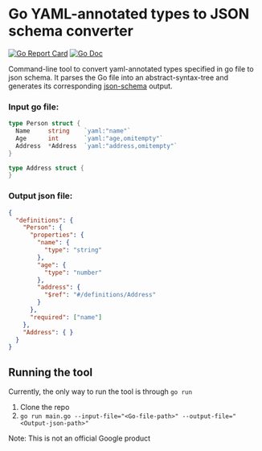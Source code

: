 # Go YAML-annotated types to JSON schema converter
[![Go Report Card](https://goreportcard.com/badge/github.com/redborian/go-yaml-to-jsonschema)](https://goreportcard.com/report/github.com/redborian/go-yaml-to-jsonschema)
[![Go Doc](https://godoc.org/github.com/redborian/go-yaml-to-jsonschema?status.svg)](https://godoc.org/github.com/redborian/go-yaml-to-jsonschema)

Command-line tool to convert yaml-annotated types specified in go file to json schema. It parses the Go file into an abstract-syntax-tree and generates its corresponding [json-schema](https://json-schema.org/) output.

### Input go file:
```go
type Person struct {
  Name     string    `yaml:"name"`
  Age      int       `yaml:"age,omitempty"`
  Address  *Address  `yaml:"address,omitempty"`
}

type Address struct {
}
```

### Output json file:
```json
{
  "definitions": {
    "Person": {
      "properties": {
        "name": {
          "type": "string"
        },
        "age": {
          "type": "number"
        },
        "address": {
          "$ref": "#/definitions/Address"
        }
      },
      "required": ["name"]
    },
    "Address": { }
  }
}
```

## Running the tool
Currently, the only way to run the tool is through `go run`
1. Clone the repo
2. `go run main.go --input-file="<Go-file-path>" --output-file="<Output-json-path>"`



Note: This is not an official Google product
